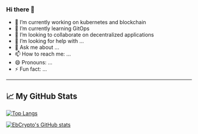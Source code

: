 ### Hi there 👋


- 🔭 I’m currently working on kubernetes and blockchain
- 🌱 I’m currently learning GitOps
- 👯 I’m looking to collaborate on decentralized applications
- 🤔 I’m looking for help with ...
- 💬 Ask me about ...
- 📫 How to reach me: ...
- 😄 Pronouns: ...
- ⚡ Fun fact: ...


---

## &#x1f4c8; My GitHub Stats

[![Top Langs](https://github-readme-stats.vercel.app/api/top-langs/?username=ebCrypto&hide=java,html,css&theme=radical)](https://github.com/ebCrypto/github-readme-stats)

[![EbCrypto's GitHub stats](https://github-readme-stats.vercel.app/api?username=ebCrypto&theme=radical)](https://github.com/ebCrypto/github-readme-stats)

